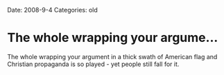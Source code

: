 Date: 2008-9-4
Categories: old

# The whole wrapping your argume...

The whole wrapping your argument in a thick swath of American flag and Christian propaganda is so played - yet people still fall for it.
